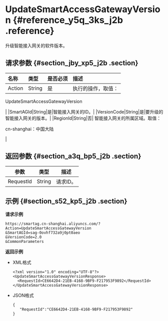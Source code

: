 # UpdateSmartAccessGatewayVersion {#reference_y5q_3ks_j2b .reference}

升级智能接入网关的软件版本。

## 请求参数 {#section_jby_xp5_j2b .section}

|名称|类型|是否必须|描述|
|:-|:-|:---|:-|
|Action|String|是| 执行的操作，取值：

 UpdateSmartAccessGatewayVersion

 |
|SmartAGId|String|是|智能接入网关的ID。|
|VersionCode|String|是|要升级的智能接入网关的版本。|
|RegionId|String|否| 智能接入网关的所属区域。取值：

 cn-shanghai：中国大陆

 |

## 返回参数 {#section_a3q_bp5_j2b .section}

|参数|类型|描述|
|--|--|--|
|RequestId|String|请求ID。|

## 示例 {#section_s52_kp5_j2b .section}

**请求示例**

```
https://smartag.cn-shanghai.aliyuncs.com/?Action=UpdateSmartAccessGatewayVersion
&SmartAGId=sag-0ovhf732a9j0pt0aeo
&VersionCode=2.0
&CommonParameters
```

**返回示例**

-   XML格式

    ```
    <?xml version="1.0" encoding="UTF-8"?>
    <UpdateSmartAccessGatewayVersionResponse>
      <RequestId>CE6642D4-21EB-4168-9BF9-F217953F9892</RequestId>
    </UpdateSmartAccessGatewayVersionResponse>
    ```

-   JSON格式

    ```
    {
       "RequestId":"CE6642D4-21EB-4168-9BF9-F217953F9892"
    }
    ```


